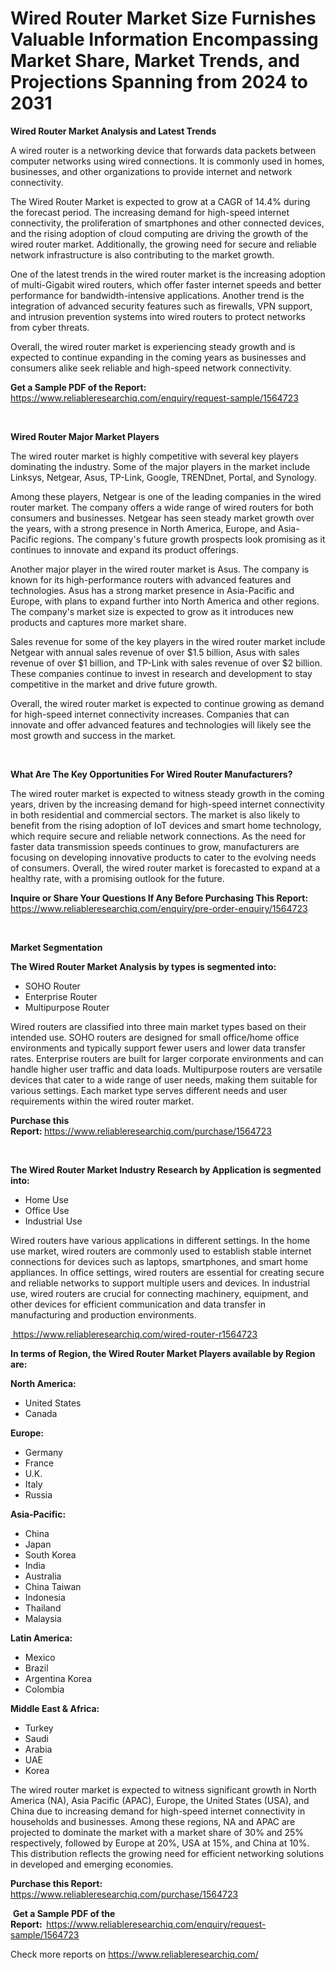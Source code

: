 <p><h1>Wired Router Market Size Furnishes Valuable Information Encompassing Market Share, Market Trends, and Projections Spanning from 2024 to 2031</h1></p><p><strong>Wired Router Market Analysis and Latest Trends</strong></p>
<p><p>A wired router is a networking device that forwards data packets between computer networks using wired connections. It is commonly used in homes, businesses, and other organizations to provide internet and network connectivity.</p><p>The Wired Router Market is expected to grow at a CAGR of 14.4% during the forecast period. The increasing demand for high-speed internet connectivity, the proliferation of smartphones and other connected devices, and the rising adoption of cloud computing are driving the growth of the wired router market. Additionally, the growing need for secure and reliable network infrastructure is also contributing to the market growth.</p><p>One of the latest trends in the wired router market is the increasing adoption of multi-Gigabit wired routers, which offer faster internet speeds and better performance for bandwidth-intensive applications. Another trend is the integration of advanced security features such as firewalls, VPN support, and intrusion prevention systems into wired routers to protect networks from cyber threats.</p><p>Overall, the wired router market is experiencing steady growth and is expected to continue expanding in the coming years as businesses and consumers alike seek reliable and high-speed network connectivity.</p></p>
<p><strong>Get a Sample PDF of the Report:&nbsp;</strong> <a href="https://www.reliableresearchiq.com/enquiry/request-sample/1564723">https://www.reliableresearchiq.com/enquiry/request-sample/1564723</a></p>
<p>&nbsp;</p>
<p><strong>Wired Router Major Market Players</strong></p>
<p><p>The wired router market is highly competitive with several key players dominating the industry. Some of the major players in the market include Linksys, Netgear, Asus, TP-Link, Google, TRENDnet, Portal, and Synology.</p><p>Among these players, Netgear is one of the leading companies in the wired router market. The company offers a wide range of wired routers for both consumers and businesses. Netgear has seen steady market growth over the years, with a strong presence in North America, Europe, and Asia-Pacific regions. The company's future growth prospects look promising as it continues to innovate and expand its product offerings.</p><p>Another major player in the wired router market is Asus. The company is known for its high-performance routers with advanced features and technologies. Asus has a strong market presence in Asia-Pacific and Europe, with plans to expand further into North America and other regions. The company's market size is expected to grow as it introduces new products and captures more market share.</p><p>Sales revenue for some of the key players in the wired router market include Netgear with annual sales revenue of over $1.5 billion, Asus with sales revenue of over $1 billion, and TP-Link with sales revenue of over $2 billion. These companies continue to invest in research and development to stay competitive in the market and drive future growth.</p><p>Overall, the wired router market is expected to continue growing as demand for high-speed internet connectivity increases. Companies that can innovate and offer advanced features and technologies will likely see the most growth and success in the market.</p></p>
<p>&nbsp;</p>
<p><strong>What Are The Key Opportunities For Wired Router Manufacturers?</strong></p>
<p><p>The wired router market is expected to witness steady growth in the coming years, driven by the increasing demand for high-speed internet connectivity in both residential and commercial sectors. The market is also likely to benefit from the rising adoption of IoT devices and smart home technology, which require secure and reliable network connections. As the need for faster data transmission speeds continues to grow, manufacturers are focusing on developing innovative products to cater to the evolving needs of consumers. Overall, the wired router market is forecasted to expand at a healthy rate, with a promising outlook for the future.</p></p>
<p><strong>Inquire or Share Your Questions If Any Before Purchasing This Report:</strong> <a href="https://www.reliableresearchiq.com/enquiry/pre-order-enquiry/1564723">https://www.reliableresearchiq.com/enquiry/pre-order-enquiry/1564723</a></p>
<p>&nbsp;</p>
<p><strong>Market Segmentation</strong></p>
<p><strong>The Wired Router Market Analysis by types is segmented into:</strong></p>
<p><ul><li>SOHO Router</li><li>Enterprise Router</li><li>Multipurpose Router</li></ul></p>
<p><p>Wired routers are classified into three main market types based on their intended use. SOHO routers are designed for small office/home office environments and typically support fewer users and lower data transfer rates. Enterprise routers are built for larger corporate environments and can handle higher user traffic and data loads. Multipurpose routers are versatile devices that cater to a wide range of user needs, making them suitable for various settings. Each market type serves different needs and user requirements within the wired router market.</p></p>
<p><strong>Purchase this Report:&nbsp;</strong><a href="https://www.reliableresearchiq.com/purchase/1564723">https://www.reliableresearchiq.com/purchase/1564723</a></p>
<p>&nbsp;</p>
<p><strong>The Wired Router Market Industry Research by Application is segmented into:</strong></p>
<p><ul><li>Home Use</li><li>Office Use</li><li>Industrial Use</li></ul></p>
<p><p>Wired routers have various applications in different settings. In the home use market, wired routers are commonly used to establish stable internet connections for devices such as laptops, smartphones, and smart home appliances. In office settings, wired routers are essential for creating secure and reliable networks to support multiple users and devices. In industrial use, wired routers are crucial for connecting machinery, equipment, and other devices for efficient communication and data transfer in manufacturing and production environments.</p></p>
<p><a href="https://www.reliableresearchiq.com/wired-router-r1564723">&nbsp;https://www.reliableresearchiq.com/wired-router-r1564723</a></p>
<p><strong>In terms of Region, the Wired Router Market Players available by Region are:</strong></p>
<p>
    <p> <strong> North America: </strong>
        <ul>
            <li>United States</li>
            <li>Canada</li>
        </ul>
        </p> 
    <p> <strong> Europe: </strong>
        <ul>
            <li>Germany</li>
            <li>France</li>
            <li>U.K.</li>
            <li>Italy</li>
            <li>Russia</li>
        </ul>
        </p> 
    <p> <strong> Asia-Pacific: </strong>
        <ul>
            <li>China</li>
            <li>Japan</li>
            <li>South Korea</li>
            <li>India</li>
            <li>Australia</li>
            <li>China Taiwan</li>
            <li>Indonesia</li>
            <li>Thailand</li>
            <li>Malaysia</li>
        </ul>
        </p> 
    <p> <strong> Latin America: </strong>
        <ul>
            <li>Mexico</li>
            <li>Brazil</li>
            <li>Argentina Korea</li>
            <li>Colombia</li>
        </ul>
        </p> 
    <p> <strong> Middle East & Africa: </strong>
        <ul>
            <li>Turkey</li>
            <li>Saudi</li>
            <li>Arabia</li>
            <li>UAE</li>
            <li>Korea</li>
        </ul>
    </p>
    </p>
<p><p>The wired router market is expected to witness significant growth in North America (NA), Asia Pacific (APAC), Europe, the United States (USA), and China due to increasing demand for high-speed internet connectivity in households and businesses. Among these regions, NA and APAC are projected to dominate the market with a market share of 30% and 25% respectively, followed by Europe at 20%, USA at 15%, and China at 10%. This distribution reflects the growing need for efficient networking solutions in developed and emerging economies.</p></p>
<p><strong>Purchase this Report: </strong><a href="https://www.reliableresearchiq.com/purchase/1564723">https://www.reliableresearchiq.com/purchase/1564723</a></p>
<p>&nbsp;<strong>Get a Sample PDF of the Report:&nbsp;&nbsp;</strong><a href="https://www.reliableresearchiq.com/enquiry/request-sample/1564723">https://www.reliableresearchiq.com/enquiry/request-sample/1564723</a></p>
<p><strong></strong></p>
<p>Check more reports on <a href="https://www.reliableresearchiq.com/">https://www.reliableresearchiq.com/</a></p>